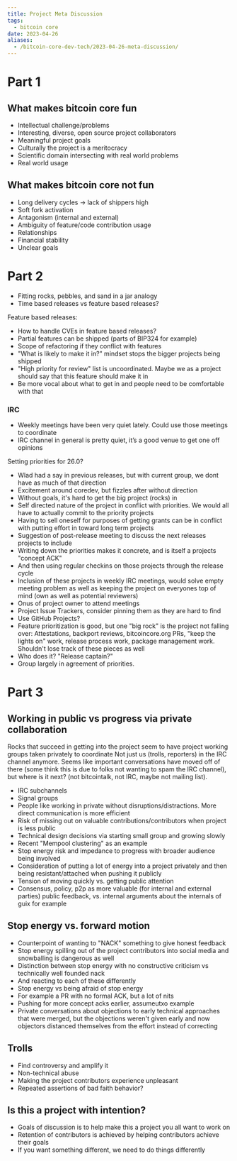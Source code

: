 ```yaml
---
title: Project Meta Discussion
tags:
  - bitcoin core
date: 2023-04-26
aliases:
  - /bitcoin-core-dev-tech/2023-04-26-meta-discussion/
---
```

# Part 1

## What makes bitcoin core fun

- Intellectual challenge/problems
- Interesting, diverse, open source project collaborators
- Meaningful project goals
- Culturally the project is a meritocracy
- Scientific domain intersecting with real world problems
- Real world usage

## What makes bitcoin core not fun

- Long delivery cycles -> lack of shippers high
- Soft fork activation
- Antagonism (internal and external)
- Ambiguity of feature/code contribution usage
- Relationships
- Financial stability
- Unclear goals

# Part 2

- Fitting rocks, pebbles, and sand in a jar analogy
- Time based releases vs feature based releases?

Feature based releases:

- How to handle CVEs in feature based releases?
- Partial features can be shipped (parts of BIP324 for example)
- Scope of refactoring if they conflict with features
- "What is likely to make it in?" mindset stops the bigger projects being shipped
- "High priority for review" list is uncoordinated. Maybe we as a project should say that this feature should make it in
- Be more vocal about what to get in and people need to be comfortable with that

### IRC

- Weekly meetings have been very quiet lately. Could use those meetings to coordinate
- IRC channel in general is pretty quiet, it’s a good venue to get one off opinions

Setting priorities for 26.0?

- Wlad had a say in previous releases, but with current group, we dont have as much of that direction
- Excitement around coredev, but fizzles after without direction
- Without goals, it's hard to get the big project (rocks) in
- Self directed nature of the project in conflict with priorities. We would all have to actually commit to the priority projects
- Having to sell oneself for purposes of getting grants can be in conflict with putting effort in toward long term projects
- Suggestion of post-release meeting to discuss the next releases projects to include
- Writing down the priorities makes it concrete, and is itself a projects "concept ACK"
- And then using regular checkins on those projects through the release cycle
- Inclusion of these projects in weekly IRC meetings, would solve empty meeting problem as well as keeping the project on everyones top of mind (own as well as potential reviewers)
- Onus of project owner to attend meetings
- Project Issue Trackers, consider pinning them as they are hard to find
- Use GitHub Projects?
- Feature prioritization is good, but one "big rock" is the project not falling over: Attestations, backport reviews, bitcoincore.org PRs, "keep the lights on" work, release process work, package management work. Shouldn't lose track of these pieces as well
- Who does it? "Release captain?"
- Group largely in agreement of priorities.

# Part 3

## Working in public vs progress via private collaboration

Rocks that succeed in getting into the project seem to have project working groups taken privately to coordinate
Not just us (trolls, reporters) in the IRC channel anymore. Seems like important conversations have moved off of there (some think this is due to folks not wanting to spam the IRC channel), but where is it next? (not bitcointalk, not IRC, maybe not mailing list).

- IRC subchannels
- Signal groups
- People like working in private without disruptions/distractions. More direct communication is more efficient
- Risk of missing out on valuable contributions/contributors when project is less public
- Technical design decisions via starting small group and growing slowly
- Recent "Mempool clustering" as an example
- Stop energy risk and impedance to progress with broader audience being involved
- Consideration of putting a lot of energy into a project privately and then being resistant/attached when pushing it publicly
- Tension of moving quickly vs. getting public attention
- Consensus, policy, p2p as more valuable (for internal and external parties) public feedback, vs. internal arguments about the internals of guix for example

## Stop energy vs. forward motion

- Counterpoint of wanting to "NACK" something to give honest feedback
- Stop energy spilling out of the project contributors into social media and snowballing is dangerous as well
- Distinction between stop energy with no constructive criticism vs technically well founded nack
- And reacting to each of these differently
- Stop energy vs being afraid of stop energy
- For example a PR with no formal ACK, but a lot of nits
- Pushing for more concept acks earlier, assumeutxo example
- Private conversations about objections to early technical approaches that were merged, but the objections weren't given early and now objectors distanced themselves from the effort instead of correcting

## Trolls

- Find controversy and amplify it
- Non-technical abuse
- Making the project contributors experience unpleasant
- Repeated assertions of bad faith behavior?

## Is this a project with intention?

- Goals of discussion is to help make this a project you all want to work on
- Retention of contributors is achieved by helping contributors achieve their goals
- If you want something different, we need to do things differently

